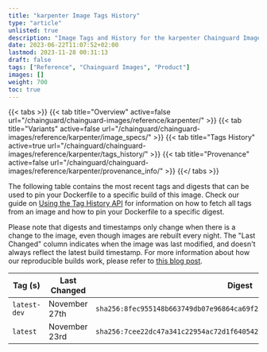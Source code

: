 ```yaml
---
title: "karpenter Image Tags History"
type: "article"
unlisted: true
description: "Image Tags and History for the karpenter Chainguard Image"
date: 2023-06-22T11:07:52+02:00
lastmod: 2023-11-28 00:31:13
draft: false
tags: ["Reference", "Chainguard Images", "Product"]
images: []
weight: 700
toc: true
---
```


{{< tabs >}}
{{< tab title="Overview" active=false url="/chainguard/chainguard-images/reference/karpenter/" >}}
{{< tab title="Variants" active=false url="/chainguard/chainguard-images/reference/karpenter/image_specs/" >}}
{{< tab title="Tags History" active=true url="/chainguard/chainguard-images/reference/karpenter/tags_history/" >}}
{{< tab title="Provenance" active=false url="/chainguard/chainguard-images/reference/karpenter/provenance_info/" >}}
{{</ tabs >}}

The following table contains the most recent tags and digests that can be used to pin your Dockerfile to a specific build of this image. Check our guide on [Using the Tag History API](/chainguard/chainguard-images/using-the-tag-history-api/) for information on how to fetch all tags from an image and how to pin your Dockerfile to a specific digest.

Please note that digests and timestamps only change when there is a change to the image, even though images are rebuilt every night. The "Last Changed" column indicates when the image was last modified, and doesn't always reflect the latest build timestamp. For more information about how our reproducible builds work, please refer to [this blog post](https://www.chainguard.dev/unchained/reproducing-chainguards-reproducible-image-builds).

| Tag (s)       | Last Changed  | Digest                                                                    |
|---------------|---------------|---------------------------------------------------------------------------|
|  `latest-dev` | November 27th | `sha256:8fec955148b663749db07e96864ca69f273dda95225233bc69fb7a09b44f0c69` |
|  `latest`     | November 23rd | `sha256:7cee22dc47a341c22954ac72d1f640542b4bb297d1c7a4a680eca9f27730b3f1` |

